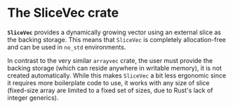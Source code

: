 # The SliceVec crate

**`SliceVec`** provides a dynamically growing vector using an external slice as the backing storage. This means that `SliceVec` is completely allocation-free and can be used in `no_std` environments.

In contrast to the very similar `arrayvec` crate, the user must provide the backing storage (which can reside anywhere in writable memory), it is not created automatically. While this makes `SliceVec` a bit less ergonomic since it requires more boilerplate code to use, it works with any size of slice (fixed-size array are limited to a fixed set of sizes, due to Rust's lack of integer generics).
